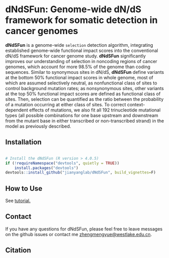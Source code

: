 # dNdSFun: Genome-wide dN/dS framework for somatic detection in cancer genomes

**dNdSFun** is a genome-wide `selection` detection algorithm, integrating established genome-wide functional impact scores into the conventional dN/dS framework for cancer genome study. **dNdSFun** significantly improves our understanding of selection in noncoding regions of cancer genomes, which account for more 98.5% of the genome than coding sequences. Similar to synonymous sites in dN/dS, **dNdSFun** define variants at the bottom 50% functional impact scores in whole genome, most of which are assumed selectively neutral, as nonfunctional class of sites to control background mutation rates; as nonsynonymous sites, other variants at the top 50% functional impact scores are defined as functional class of sites. Then, selection can be quantified as the ratio between the probability of a mutation occurring at either class of sites. To correct context-dependent effects of mutations, we also fit all 192 trinucleotide mutational types (all possible combinations for one base upstream and downstream from the mutant base in either transcribed or non-transcribed strand) in the model as previously described.

## Installation
```R

# Install the dNdSFun (R version > 4.0.5)
if (!requireNamespace("devtools", quietly = TRUE))
    install.packages("devtools")
devtools::install_github("jianyanglab/dNdSFun", build_vignettes=F)
```


## How to Use
See [tutorial.](https://leonsong1995.github.io/MeDuSA/)


## Contact
If you have any questions for dNdSFun, please feel free to leave messages on the github issues or contact me <zhengmengyue@westlake.edu.cn>.   


## Citation
